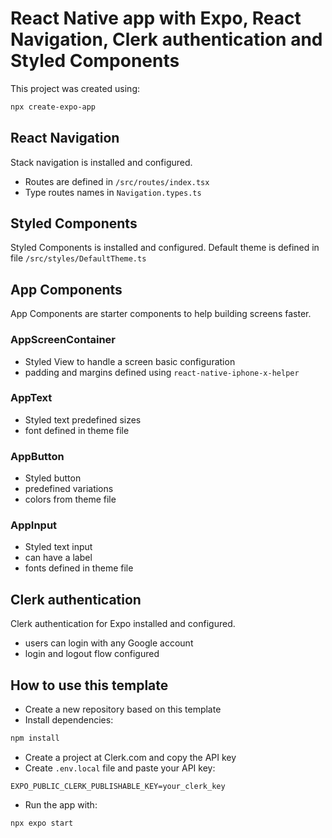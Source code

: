 # React Native app with Expo, React Navigation, Clerk authentication and Styled Components

This project was created using:

```sh
npx create-expo-app
```

## React Navigation

Stack navigation is installed and configured.

- Routes are defined in `/src/routes/index.tsx`
- Type routes names in `Navigation.types.ts`

## Styled Components

Styled Components is installed and configured.
Default theme is defined in file `/src/styles/DefaultTheme.ts`

## App Components

App Components are starter components to help building screens faster.

### AppScreenContainer

- Styled View to handle a screen basic configuration
- padding and margins defined using `react-native-iphone-x-helper`

### AppText

- Styled text predefined sizes
- font defined in theme file

### AppButton

- Styled button
- predefined variations
- colors from theme file

### AppInput

- Styled text input
- can have a label
- fonts defined in theme file

## Clerk authentication

Clerk authentication for Expo installed and configured.

- users can login with any Google account
- login and logout flow configured

## How to use this template

- Create a new repository based on this template
- Install dependencies:

```sh
npm install
```

- Create a project at Clerk.com and copy the API key
- Create `.env.local` file and paste your API key:

```text
EXPO_PUBLIC_CLERK_PUBLISHABLE_KEY=your_clerk_key
```

- Run the app with:

```sh
npx expo start
```
